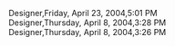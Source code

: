 ﻿Designer,Friday, April 23, 2004,5:01 PM  Designer,Thursday, April 8, 2004,3:28 PM  Designer,Thursday, April 8, 2004,3:26 PM